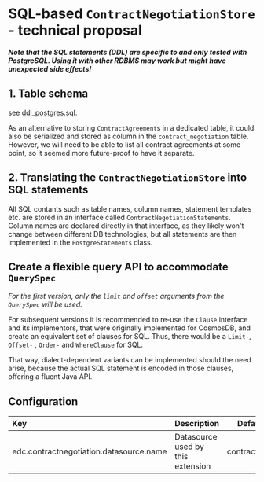 # SQL-based `ContractNegotiationStore` - technical proposal

**_Note that the SQL statements (DDL) are specific to and only tested with PostgreSQL. Using it with other RDBMS may
work but might have unexpected side effects!_**

## 1. Table schema
see [ddl_postgres.sql](ddl_postgres.sql).

As an alternative to storing `ContractAgreement`s in a dedicated table, it could also be serialized and stored as column 
in the `contract_negotiation` table. However, we will need to be able to list all contract agreements at some point, so it 
seemed more future-proof to have it separate.

## 2. Translating the `ContractNegotiationStore` into SQL statements

All SQL contants such as table names, column names, statement templates etc. are stored in an interface
called `ContractNegotiationStatements`. Column names are declared directly in that interface, as they likely won't
change between different DB technologies, but all statements are then implemented in the `PostgreStatements` class.

## Create a flexible query API to accommodate `QuerySpec`

_For the first version, only the `limit` and `offset` arguments from the `QuerySpec` will be used._

For subsequent versions it is recommended to re-use the `Clause` interface and its implementors, that were originally
implemented for CosmosDB, and create an equivalent set of clauses for SQL. Thus, there would be a `Limit-`, `Offset-`
, `Order-` and `WhereClause` for SQL.

That way, dialect-dependent variants can be implemented should the need arise, because the actual SQL statement is
encoded in those clauses, offering a fluent Java API.

## Configuration

| Key | Description | Default Value | 
|:---|:---|---|
| edc.contractnegotiation.datasource.name | Datasource used by this extension | contractnegotiation |